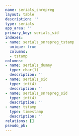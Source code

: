 ```yaml
---
name: serials_snrepreg
layout: table
description: ''
type: serials
app_area: ''
primary_key: serials_sid
indexes:
- name: serials_snrepreg_tstamp
  unique: true
  columns:
  - tstamp
columns:
- name: serials_dummy
  type: char(1)
  description: ''
- name: serials_sid
  type: int(4)
  description: ''
- name: serials_snrepreg_sid
  type: int(4)
  description: ''
- name: tstamp
  type: timestamp
  description: ''
relations: []
pseudo_pk: 
---
```



